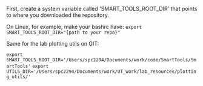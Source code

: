

First, create a system variable called 'SMART_TOOLS_ROOT_DIR' that points to where
you downloaded the repository.

On Linux, for example, make your bashrc have:
`export SMART_TOOLS_ROOT_DIR="{path to your repo}"`

Same for the lab plotting utils on GIT:

`export SMART_TOOLS_ROOT_DIR='/Users/spc2294/Documents/work/code/SmartTools/SmartTools'`
`export UTILS_DIR='/Users/spc2294/Documents/work/UT_work/lab_resources/plotting_utils/'`

